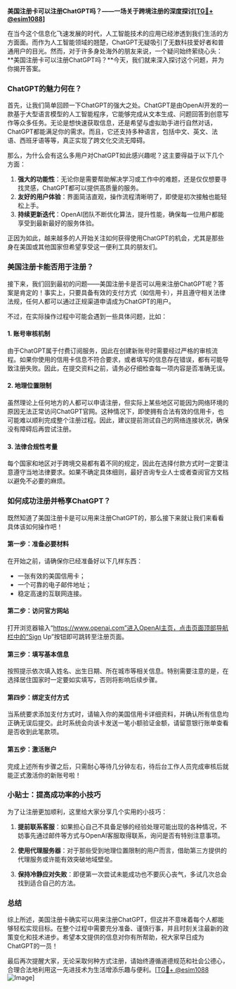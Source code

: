 **美国注册卡可以注册ChatGPT吗？——一场关于跨境注册的深度探讨[[TG💪+ @esim1088](https://t.me/s/esim1088)]**

在当今这个信息化飞速发展的时代，人工智能技术的应用已经渗透到我们生活的方方面面。而作为人工智能领域的翘楚，ChatGPT无疑吸引了无数科技爱好者和普通用户的目光。然而，对于许多身处海外的朋友来说，一个疑问始终萦绕心头：**美国注册卡可以注册ChatGPT吗？**今天，我们就来深入探讨这个问题，并为你揭开答案。

### ChatGPT的魅力何在？

首先，让我们简单回顾一下ChatGPT的强大之处。ChatGPT是由OpenAI开发的一款基于大型语言模型的人工智能程序，它能够完成从文本生成、问题回答到创意写作等众多任务。无论是想快速获取信息，还是希望与虚拟助手进行自然对话，ChatGPT都能满足你的需求。而且，它还支持多种语言，包括中文、英文、法语、西班牙语等等，真正实现了跨文化交流无障碍。

那么，为什么会有这么多用户对ChatGPT如此感兴趣呢？这主要得益于以下几个方面：

1. **强大的功能性**：无论你是需要帮助解决学习或工作中的难题，还是仅仅想要寻找灵感，ChatGPT都可以提供高质量的服务。
2. **友好的用户体验**：界面简洁直观，操作流程清晰明了，即使是初次接触也能轻松上手。
3. **持续更新迭代**：OpenAI团队不断优化算法，提升性能，确保每一位用户都能享受到最新最好的服务体验。

正因为如此，越来越多的人开始关注如何获得使用ChatGPT的机会，尤其是那些身在美国或其他国家但希望享受这一便利工具的朋友们。

### 美国注册卡能否用于注册？

接下来，我们回到最初的问题——美国注册卡是否可以用来注册ChatGPT呢？答案是肯定的！事实上，只要具备有效的支付方式（如信用卡），并且遵守相关法律法规，任何人都可以通过正规渠道申请成为ChatGPT的用户。

不过，在实际操作过程中可能会遇到一些具体问题，比如：

#### 1. 账号审核机制
由于ChatGPT属于付费订阅服务，因此在创建新账号时需要经过严格的审核流程。如果你使用的信用卡信息不符合要求，或者填写的信息存在错误，都有可能导致注册失败。因此，在提交资料之前，请务必仔细检查每一项内容是否准确无误。

#### 2. 地理位置限制
虽然理论上任何地方的人都可以申请注册，但实际上某些地区可能因为网络环境的原因无法正常访问ChatGPT官网。这种情况下，即使拥有合法有效的信用卡，也可能难以顺利完成整个注册过程。因此，建议提前测试自己的网络连接状况，确保没有障碍后再尝试注册。

#### 3. 法律合规性考量
每个国家和地区对于跨境交易都有着不同的规定，因此在选择付款方式时一定要注意遵守当地法律要求。如果不确定具体细则，最好咨询专业人士或者查阅官方文档以避免不必要的麻烦。

### 如何成功注册并畅享ChatGPT？

既然知道了美国注册卡是可以用来注册ChatGPT的，那么接下来就让我们来看看具体该如何操作吧！

#### 第一步：准备必要材料
在开始之前，请确保你已经准备好以下几样东西：
- 一张有效的美国信用卡；
- 一个可靠的电子邮件地址；
- 稳定高速的互联网连接。

#### 第二步：访问官方网站
打开浏览器输入“https://www.openai.com”进入OpenAI主页，点击页面顶部导航栏中的“Sign Up”按钮即可跳转至注册页面。

#### 第三步：填写基本信息
按照提示依次填入姓名、出生日期、所在城市等相关信息。特别需要注意的是，在选择居住国家时一定要如实填写，否则将影响后续步骤。

#### 第四步：绑定支付方式
当系统要求添加支付方式时，请输入你的美国信用卡详细资料，并确认所有信息均正确无误后提交。此时系统会向该卡发送一笔小额验证金额，请留意银行账单查看是否收到此笔款项。

#### 第五步：激活账户
完成上述所有步骤之后，只需耐心等待几分钟左右，待后台工作人员完成审核后就能正式激活你的新账号啦！

### 小贴士：提高成功率的小技巧

为了让注册更加顺利，这里给大家分享几个实用的小技巧：

1. **提前联系客服**：如果担心自己不具备足够的经验处理可能出现的各种情况，不妨事先通过邮件等方式与OpenAI客服取得联系，询问是否有特别注意事项。
   
2. **使用代理服务器**：对于那些受到地理位置限制的用户而言，借助第三方提供的代理服务或许能有效突破地域壁垒。

3. **保持冷静应对失败**：即便第一次尝试未能成功也不要灰心丧气，多试几次总会找到适合自己的方法。

### 总结

综上所述，美国注册卡确实可以用来注册ChatGPT，但这并不意味着每个人都能够轻松实现目标。在整个过程中需要充分准备、谨慎行事，并且时刻关注最新的政策变化和技术进步。希望本文提供的信息对你有所帮助，祝大家早日成为ChatGPT的一员！

最后再次提醒大家，无论采取何种方式注册，请始终遵循道德规范和社会公德心，合理合法地利用这一先进技术为生活增添乐趣与便利。[[TG💪+ @esim1088](https://t.me/s/esim1088) ![Image](https://i.postimg.cc/4NQfJmqS/Snipaste-2025-05-13-00-14-12.png)]